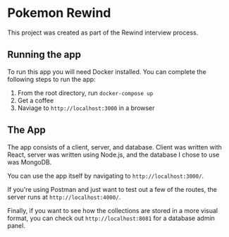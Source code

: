 # Pokemon Rewind
This project was created as part of the Rewind interview process.

## Running the app
To run this app you will need Docker installed. You can complete the following steps to run the app:
1. From the root directory, run `docker-compose up`
2. Get a coffee
3. Naviage to `http://localhost:3000` in a browser

## The App
The app consists of a client, server, and database. Client was written with React, server was written using Node.js, and the database I chose to use was MongoDB.

You can use the app itself by navigating to `http://localhost:3000/`. 

If you're using Postman and just want to test out a few of the routes, the server runs at `http://localhost:4000/`.

Finally, if you want to see how the collections are stored in a more visual format, you can check out `http://localhost:8081` for a database admin panel.
